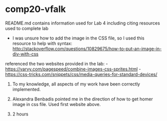 # comp20-vfalk

README.md contains information used for Lab 4 including citing resources used to complete lab

- I was unsure how to add the image in the CSS file, so I used this resource to help with syntax:
http://stackoverflow.com/questions/10829675/how-to-put-an-image-in-div-with-css

referenced the two websites provided in the lab:
-https://varvy.com/pagespeed/combine-images-css-sprites.html
-https://css-tricks.com/snippets/css/media-queries-for-standard-devices/

1. To my knowledge, all aspects of my work have been correctly implemented.

2. Alexandra Benbadis pointed me in the direction of how to get homer image in css file. Used first website above.

3. 2 hours

